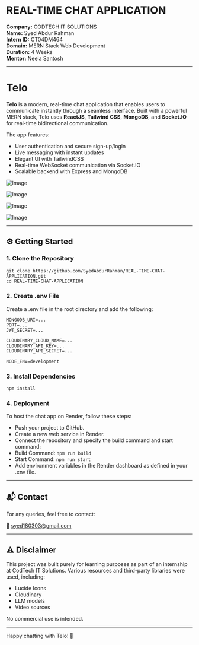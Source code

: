 # REAL-TIME CHAT APPLICATION

**Company:** CODTECH IT SOLUTIONS  
**Name:** Syed Abdur Rahman  
**Intern ID:** CT04DM464  
**Domain:** MERN Stack Web Development  
**Duration:** 4 Weeks  
**Mentor:** Neela Santosh  

---

#  Telo

**Telo** is a modern, real-time chat application that enables users to communicate instantly through a seamless interface. Built with a powerful MERN stack, Telo uses **ReactJS**, **Tailwind CSS**, **MongoDB**, and **Socket.IO** for real-time bidirectional communication.

The app features:
- User authentication and secure sign-up/login
- Live messaging with instant updates
- Elegant UI with TailwindCSS
- Real-time WebSocket communication via Socket.IO
- Scalable backend with Express and MongoDB

![Image](https://github.com/user-attachments/assets/f681bbee-c116-4b64-a625-9a40e1f837ac)

![Image](https://github.com/user-attachments/assets/a3a6f6fa-3385-425c-b914-818f720a5258)

![Image](https://github.com/user-attachments/assets/e3fee8ed-48b5-480c-b46a-64dda19d979b)

![Image](https://github.com/user-attachments/assets/192868d2-0d7c-482e-93f3-d5b790960b56)

---

## ⚙️ Getting Started

### 1. Clone the Repository

```
git clone https://github.com/SyedAbdurRahman/REAL-TIME-CHAT-APPLICATION.git
cd REAL-TIME-CHAT-APPLICATION
```
### 2. Create .env File
Create a .env file in the root directory and add the following:
```
MONGODB_URI=...
PORT=...
JWT_SECRET=...

CLOUDINARY_CLOUD_NAME=...
CLOUDINARY_API_KEY=...
CLOUDINARY_API_SECRET=...

NODE_ENV=development
```

### 3. Install Dependencies
```
npm install
```

### 4. Deployment
To host the chat app on Render, follow these steps:
- Push your project to GitHub.
- Create a new web service in Render.
- Connect the repository and specify the build command and start command:
- Build Command:        ```npm run build```
- Start Command:         ```npm run start```
- Add environment variables in the Render dashboard as defined in your .env file.

---

## 📬 Contact
For any queries, feel free to contact:

📧 syed180303@gmail.com

---

## ⚠️ Disclaimer
This project was built purely for learning purposes as part of an internship at CodTech IT Solutions.
Various resources and third-party libraries were used, including:
- Lucide Icons
- Cloudinary
- LLM models
- Video sources

No commercial use is intended.

---

Happy chatting with Telo! 🚀
